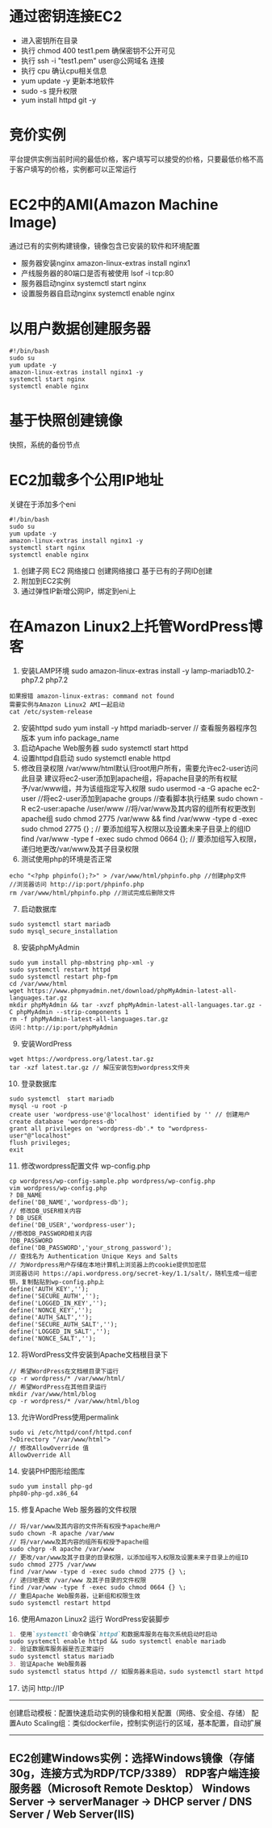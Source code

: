 # 通过密钥连接EC2
- 进入密钥所在目录
- 执行 chmod 400 test1.pem 确保密钥不公开可见
- 执行 ssh -i "test1.pem" user@公网域名 连接
- 执行 cpu 确认cpu相关信息
- yum update -y 更新本地软件
- sudo -s 提升权限
- yum install httpd git -y

# 竞价实例
平台提供实例当前时间的最低价格，客户填写可以接受的价格，只要最低价格不高于客户填写的价格，实例都可以正常运行

# EC2中的AMI(Amazon Machine Image)
通过已有的实例构建镜像，镜像包含已安装的软件和环境配置

- 服务器安装nginx
amazon-linux-extras install nginx1
-  产线服务器的80端口是否有被使用
lsof -i tcp:80
- 服务器启动nginx
systemctl start nginx
- 设置服务器自启动nginx
systemctl enable nginx

# 以用户数据创建服务器
````
#!/bin/bash
sudo su
yum update -y 
amazon-linux-extras install nginx1 -y
systemctl start nginx
systemctl enable nginx
````

# 基于快照创建镜像
快照，系统的备份节点

# EC2加载多个公用IP地址
关键在于添加多个eni

````
#!/bin/bash
sudo su
yum update -y 
amazon-linux-extras install nginx1 -y 
systemctl start nginx
systemctl enable nginx
````

1. 创建子网
EC2 网络接口 创建网络接口
基于已有的子网ID创建
2. 附加到EC2实例
3. 通过弹性IP新增公网IP，绑定到eni上

# 在Amazon Linux2上托管WordPress博客
1. 安装LAMP环境
sudo amazon-linux-extras install -y lamp-mariadb10.2-php7.2 php7.2
````
如果报错 amazon-linux-extras: command not found
需要实例与Amazon Linux2 AMI一起启动
cat /etc/system-release
````
2. 安装httpd
sudo yum install -y httpd mariadb-server
// 查看服务器程序包版本
yum info package_name
3. 启动Apache Web服务器
sudo systemctl start httpd
4. 设置httpd自启动
sudo systemctl enable httpd
5. 修改目录权限 /var/www/html默认归root用户所有，需要允许ec2-user访问此目录
建议将ec2-user添加到apache组，将apache目录的所有权赋予/var/www组，并为该组指定写入权限
sudo usermod -a -G apache ec2-user //将ec2-user添加到apache
groups //查看脚本执行结果
sudo chown -R ec2-user:apache /user/www //将/var/www及其内容的组所有权更改到apache组
sudo chmod 2775 /var/www && find /var/www -type d -exec sudo chmod 2775 {} \; // 要添加组写入权限以及设置未来子目录上的组ID 
find /var/www -type f -exec sudo chmod 0664 {}\; // 要添加组写入权限，递归地更改/var/www及其子目录权限
6. 测试使用php的环境是否正常
````
echo "<?php phpinfo();?>" > /var/www/html/phpinfo.php //创建php文件
//浏览器访问 http://ip:port/phpinfo.php
rm /var/www/html/phpinfo.php //测试完成后删除文件 
````
7. 启动数据库
````
sudo systemctl start mariadb
sudo mysql_secure_installation
````
8. 安装phpMyAdmin
````
sudo yum install php-mbstring php-xml -y
sudo systemctl restart httpd
sudo systemctl restart php-fpm
cd /var/www/html
wget https://www.phpmyadmin.net/download/phpMyAdmin-latest-all-languages.tar.gz
mkdir phpMyAdmin && tar -xvzf phpMyAdmin-latest-all-languages.tar.gz -C phpMyAdmin --strip-components 1
rm -f phpMyAdmin-latest-all-languages.tar.gz
访问：http://ip:port/phpMyAdmin
````
9. 安装WordPress
````
wget https://wordpress.org/latest.tar.gz
tar -xzf latest.tar.gz // 解压安装包到wordpress文件夹
````
10. 登录数据库
````
sudo systemctl  start mariadb
mysql -u root -p 
create user 'wordpress-use'@'localhost' identified by '' // 创建用户
create database 'wordpress-db'
grant all privileges on 'wordpress-db'.* to "wordpress-user"@"localhost"
flush privileges;
exit
````
11. 修改wordpress配置文件 wp-config.php
````
cp wordpress/wp-config-sample.php wordpress/wp-config.php
vim wordpress/wp-config.php
? DB_NAME
define('DB_NAME','wordpress-db');
// 修改DB_USER相关内容
? DB_USER
define('DB_USER','wordpress-user');
//修改DB_PASSWORD相关内容
?DB_PASSWORD
define('DB_PASSWORD','your_strong_password');
// 查找名为 Authentication Unique Keys and Salts
// 为Wordpress用户存储在本地计算机上浏览器上的cookie提供加密层
浏览器访问 https://api.wordpress.org/secret-key/1.1/salt/，随机生成一组密钥，复制黏贴到wp-config.php上
define('AUTH_KEY','');
define('SECURE_AUTH','');
define('LOGGED_IN_KEY','');
define('NONCE_KEY','');
define('AUTH_SALT','');
define('SECURE_AUTH_SALT','');
define('LOGGED_IN_SALT','');
define('NONCE_SALT','');
````
12. 将WordPress文件安装到Apache文档根目录下
````
// 希望WordPress在文档根目录下运行
cp -r wordpress/* /var/www/html/ 
// 希望WordPress在其他目录运行
mkdir /var/www/html/blog
cp -r wordpress/* /var/www/html/blog
````
13. 允许WordPress使用permalink
````
sudo vi /etc/httpd/conf/httpd.conf
?<Directory "/var/www/html">
// 修改AllowOverride 值
AllowOverride All
````
14. 安装PHP图形绘图库 
````
sudo yum install php-gd 
php80-php-gd.x86_64
````
15. 修复Apache Web 服务器的文件权限
````
// 将/var/www及其内容的文件所有权授予apache用户
sudo chown -R apache /var/www
// 将/var/www及其内容的组所有权授予apache组
sudo chgrp -R apache /var/www
// 更改/var/www及其子目录的目录权限，以添加组写入权限及设置未来子目录上的组ID
sudo chmod 2775 /var/www
find /var/www -type d -exec sudo chmod 2775 {} \;
// 递归地更改 /var/www 及其子目录的文件权限
find /var/www -type f -exec sudo chmod 0664 {} \;
// 重启Apache Web服务器，让新组和权限生效
sudo systemctl restart httpd
````
16. 使用Amazon Linux2 运行 WordPress安装脚步
```markdown
1. 使用`systemctl`命令确保`httpd`和数据库服务在每次系统启动时启动
sudo systemctl enable httpd && sudo systemctl enable mariadb
2. 验证数据库服务器是否正常运行
sudo systemctl status mariadb
3. 验证Apache Web服务器
sudo systemctl status httpd // 如服务器未启动，sudo systemctl start httpd
```
17. 访问 http://IP

---
创建启动模板：配置快速启动实例的镜像和相关配置（网络、安全组、存储）
配置Auto Scaling组：类似dockerfile，控制实例运行的区域，基本配置，自动扩展

---
EC2创建Windows实例：选择Windows镜像（存储30g，连接方式为RDP/TCP/3389）
RDP客户端连接服务器（Microsoft Remote Desktop）
Windows Server -> serverManager -> DHCP server / DNS Server / Web Server(IIS)
---

